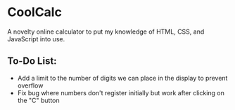 # CoolCalc

A novelty online calculator to put my knowledge of HTML, CSS, and JavaScript into use.

## To-Do List:

- Add a limit to the number of digits we can place in the display to prevent overflow
- Fix bug where numbers don't register initially but work after clicking on the "C" button

